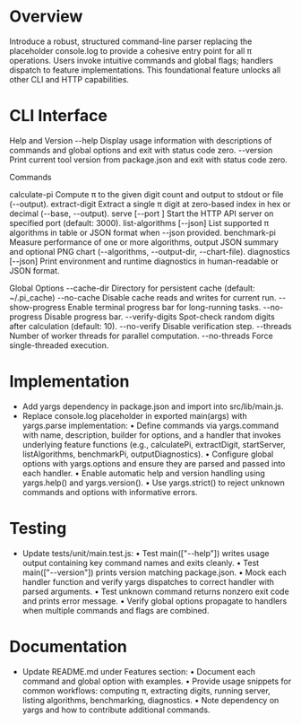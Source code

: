 # Overview

Introduce a robust, structured command-line parser replacing the placeholder console.log to provide a cohesive entry point for all π operations. Users invoke intuitive commands and global flags; handlers dispatch to feature implementations. This foundational feature unlocks all other CLI and HTTP capabilities.

# CLI Interface

Help and Version
--help                 Display usage information with descriptions of commands and global options and exit with status code zero.
--version              Print current tool version from package.json and exit with status code zero.

Commands

calculate-pi <digits>             Compute π to the given digit count and output to stdout or file (--output).
extract-digit <position>          Extract a single π digit at zero-based index in hex or decimal (--base, --output).
serve [--port <number>]           Start the HTTP API server on specified port (default: 3000).
list-algorithms [--json]          List supported π algorithms in table or JSON format when --json provided.
benchmark-pi <digits>             Measure performance of one or more algorithms, output JSON summary and optional PNG chart (--algorithms, --output-dir, --chart-file).
diagnostics [--json]              Print environment and runtime diagnostics in human-readable or JSON format.

Global Options
--cache-dir <path>                Directory for persistent cache (default: ~/.pi_cache)
--no-cache                        Disable cache reads and writes for current run.
--show-progress                   Enable terminal progress bar for long-running tasks.
--no-progress                     Disable progress bar.
--verify-digits <count>           Spot-check random digits after calculation (default: 10).
--no-verify                       Disable verification step.
--threads <number>                Number of worker threads for parallel computation.
--no-threads                      Force single-threaded execution.

# Implementation

- Add yargs dependency in package.json and import into src/lib/main.js.
- Replace console.log placeholder in exported main(args) with yargs.parse implementation:
  • Define commands via yargs.command with name, description, builder for options, and a handler that invokes underlying feature functions (e.g., calculatePi, extractDigit, startServer, listAlgorithms, benchmarkPi, outputDiagnostics).
  • Configure global options with yargs.options and ensure they are parsed and passed into each handler.
  • Enable automatic help and version handling using yargs.help() and yargs.version().
  • Use yargs.strict() to reject unknown commands and options with informative errors.

# Testing

- Update tests/unit/main.test.js:
  • Test main(["--help"]) writes usage output containing key command names and exits cleanly.
  • Test main(["--version"]) prints version matching package.json.
  • Mock each handler function and verify yargs dispatches to correct handler with parsed arguments.
  • Test unknown command returns nonzero exit code and prints error message.
  • Verify global options propagate to handlers when multiple commands and flags are combined.

# Documentation

- Update README.md under Features section:
  • Document each command and global option with examples.
  • Provide usage snippets for common workflows: computing π, extracting digits, running server, listing algorithms, benchmarking, diagnostics.
  • Note dependency on yargs and how to contribute additional commands.

